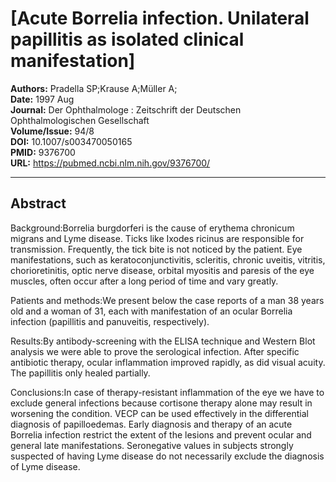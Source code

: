 # [Acute Borrelia infection. Unilateral papillitis as isolated clinical manifestation]

**Authors:** Pradella SP;Krause A;Müller A;  
**Date:** 1997 Aug  
**Journal:** Der Ophthalmologe : Zeitschrift der Deutschen Ophthalmologischen Gesellschaft  
**Volume/Issue:** 94/8  
**DOI:** 10.1007/s003470050165  
**PMID:** 9376700  
**URL:** https://pubmed.ncbi.nlm.nih.gov/9376700/

---

## Abstract

Background:Borrelia burgdorferi is the cause of erythema chronicum migrans and Lyme disease. Ticks like Ixodes ricinus are responsible for transmission. Frequently, the tick bite is not noticed by the patient. Eye manifestations, such as keratoconjunctivitis, scleritis, chronic uveitis, vitritis, chorioretinitis, optic nerve disease, orbital myositis and paresis of the eye muscles, often occur after a long period of time and vary greatly.

Patients and methods:We present below the case reports of a man 38 years old and a woman of 31, each with manifestation of an ocular Borrelia infection (papillitis and panuveitis, respectively).

Results:By antibody-screening with the ELISA technique and Western Blot analysis we were able to prove the serological infection. After specific antibiotic therapy, ocular inflammation improved rapidly, as did visual acuity. The papillitis only healed partially.

Conclusions:In case of therapy-resistant inflammation of the eye we have to exclude general infections because cortisone therapy alone may result in worsening the condition. VECP can be used effectively in the differential diagnosis of papilloedemas. Early diagnosis and therapy of an acute Borrelia infection restrict the extent of the lesions and prevent ocular and general late manifestations. Seronegative values in subjects strongly suspected of having Lyme disease do not necessarily exclude the diagnosis of Lyme disease.
